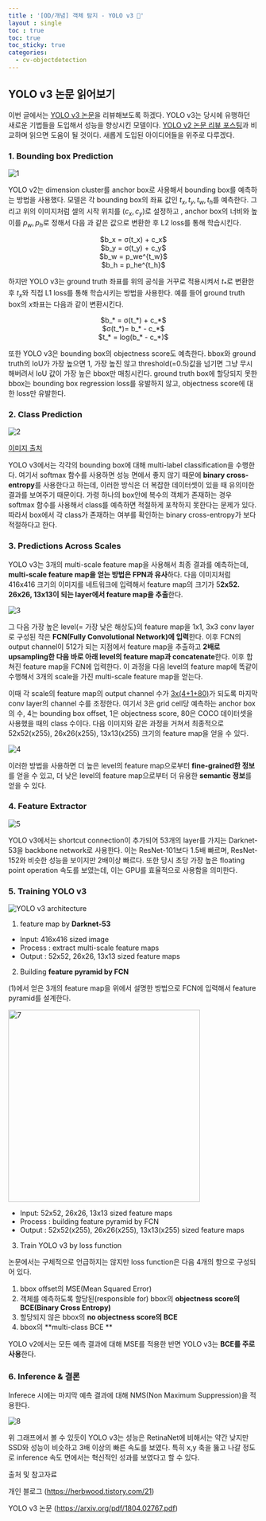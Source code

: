 ```yaml
---
title : '[OD/개념] 객체 탐지 - YOLO v3 🤟'
layout : single
toc : true
toc: true
toc_sticky: true
categories:
  - cv-objectdetection
---
```


## YOLO v3 논문 읽어보기

이번 글에서는 [<U>YOLO v3 논문</U>](https://arxiv.org/pdf/1804.02767.pdf)을 리뷰해보도록 하겠다. YOLO v3는 당시에 유행하던 새로운 기법들을 도입해서 성능을 향상시킨 모델이다. [<U>YOLO v2 논문 리뷰 포스팅</U>](https://hamin-chang.github.io/cv-objectdetection/yolov2/)과 비교하며 읽으면 도움이 될 것이다. 새롭게 도입된 아이디어들을 위주로 다루겠다.

### 1. Bounding box Prediction

![1](https://user-images.githubusercontent.com/77332628/224516888-a5875b2b-d2eb-413f-a9bb-ae4d109e9b38.png)

YOLO v2는 dimension cluster를 anchor box로 사용해서 bounding box를 예측하는 방법을 사용했다. 모델은 각 bounding box의 좌표 값인 $t_x, t_y, t_w, t_h$를 예측한다. 그리고 위의 이미지처럼 셀의 시작 위치를 $(c_x, c_y)$로 설정하고 , anchor box의 너비와 높이를 $p_w, p_h$로 정해서 다음 과 같은 값으로 변환한 후 L2 loss를 통해 학습시킨다.

<center>$b_x = σ(t_x) + c_x$</center>

<center>$b_y = σ(t_y) + c_y$</center>

<center>$b_w = p_we^{t_w}$</center>

<center>$b_h = p_he^{t_h}$</center>

하지만 YOLO v3는 ground truth 좌표를 위의 공식을 거꾸로 적용시켜서 $t_*$로 변환한 후 $t_x$와 직접 L1 loss를 통해 학습시키는 방법을 사용한다. 예를 들어 ground truth box의 $x$좌표는 다음과 같이 변환시킨다.

<center>$b_* = σ(t_*) + c_*$</center>

<center>$σ(t_*)= b_* - c_*$</center>

<center>$t_* = log(b_* - c_*)$</center>


또한 YOLO v3은 bounding box의 objectness score도 예측한다. bbox와 ground truth의 IoU가 가장 높으면 1, 가장 높진 않고 threshold(=0.5)값을 넘기면 그냥 무시해버려서 IoU 값이 가장 높은 bbox만 매칭시킨다. ground truth box에 할당되지 못한 bbox는 bounding box regression loss를 유발하지 않고, objectness score에 대한 loss만 유발한다.

### 2. Class Prediction

![2](https://user-images.githubusercontent.com/77332628/224516890-92a112db-ec8a-4f43-846d-b251fb5c041f.png)

[<U>이미지 출처</U>](https://kr.mathworks.com/help/deeplearning/ug/multilabel-image-classification-using-deep-learning.html)

YOLO v3에서는 각각의 bounding box에 대해 multi-label classification을 수행한다. 여기서 softmax 함수를 사용하면 성능 면에서 좋지 않기 때문에 **binary cross-entropy**를 사용한다고 하는데, 이러한 방식은 더 복잡한 데이터셋이 있을 때 유의미한 결과를 보여주기 때문이다. 가령 하나의 box안에 복수의 객체가 존재하는 경우 softmax 함수를 사용해서 class를 예측하면 적절하게 포착하지 못한다는 문제가 있다. 따라서 box에서 각 class가 존재하는 여부를 확인하는 binary cross-entropy가 보다 적절하다고 한다.



### 3. Predictions Across Scales

YOLO v3는 3개의 multi-scale feature map을 사용해서 최종 결과를 예측하는데, **multi-scale feature map을 얻는 방법은 FPN과 유사**하다. 다음 이미지처럼 416x416 크기의 이미지를 네트워크에 입력해서 feature map의 크기가 5**2x52. 26x26, 13x13이 되는 layer에서 feature map을 추출**한다. 

![3](https://user-images.githubusercontent.com/77332628/224516891-60b7e640-7409-46ee-8275-d43aeac86e92.jpeg)

그 다음 가장 높은 level(= 가장 낮은 해상도)의 feature map을 1x1, 3x3 conv layer로 구성된 작은 **FCN(Fully Convolutional Network)에 입력**한다. 이후 FCN의 output channel이 512가 되는 지점에서 feature map을 추출하고 **2배로 upsampling한 다음 바로 아래 level의 feature map과 concatenate**한다. 이후 합쳐진 feature map을 FCN에 입력한다. 이 과정을 다음 level의 feature map에 똑같이 수행해서 3개의 scale을 가진 multi-scale feature map을 얻는다. 

이때 각 scale의 feature map의 output channel 수가 [3x(4+1+80)](=255)가 되도록 마지막 conv layer의 channel 수를 조정한다. 여기서 3은 grid cell당 예측하는 anchor box의 수, 4는 bounding box offset, 1은 objectness score, 80은 COCO 데이터셋을 사용했을 때의 class 수이다. 다음 이미지와 같은 과정을 거쳐서 최종적으로 52x52(x255), 26x26(x255), 13x13(x255) 크기의 feature map을 얻을 수 있다.

![4](https://user-images.githubusercontent.com/77332628/224516893-e7865cfb-fb69-4289-b29e-e32864e75250.jpeg)

이러한 방법을 사용하면 더 높은 level의 feature map으로부터 **fine-grained한 정보**를 얻을 수 있고, 더 낮은 level의 feature map으로부터 더 유용한 **semantic 정보**를 얻을 수 있다.

### 4. Feature Extractor

![5](https://user-images.githubusercontent.com/77332628/224516894-9e833725-2a51-4295-84e6-aac9ae4e78da.png)

YOLO v3에서는 shortcut connection이 추가되어 53개의 layer를 가지는 Darknet-53을 backbone network로 사용한다. 이는 ResNet-101보다 1.5배 빠르며, ResNet-152와 비슷한 성능을 보이지만 2배이상 빠르다. 또한 당시 초당 가장 높은 floating point operation 속도를 보였는데, 이는 GPU를 효율적으로 사용함을 의미한다.

### 5. Training YOLO v3

![YOLO v3 architecture](https://user-images.githubusercontent.com/77332628/224516895-e37d4555-2d21-440b-889d-6cc6b515b833.png)


1) feature map by **Darknet-53**

* Input: 416x416 sized image
* Process : extract multi-scale feature maps
* Output : 52x52, 26x26, 13x13 sized feature maps

2) Building **feature pyramid by FCN**

(1)에서 얻은 3개의 feature map을 위에서 설명한 방법으로 FCN에 입력해서 feature pyramid를 설계한다. 

<img width="386" alt="7" src="https://user-images.githubusercontent.com/77332628/224516897-3c32369e-31d5-4f78-a400-1ea3a3d30b7d.png">

* Input: 52x52, 26x26, 13x13 sized feature maps
* Process : building feature pyramid by FCN
* Output : 52x52(x255), 26x26(x255), 13x13(x255) sized feature maps

3) Train YOLO v3 by loss function

논문에서는 구체적으로 언급하지는 않지만 loss function은 다음 4개의 항으로 구성되어 있다.

1. bbox offset의 MSE(Mean Squared Error)
2. 객체를 예측하도록 할당된(responsible for) bbox의 **objectness score의 BCE(Binary Cross Entropy)**
3. 할당되지 않은 bbox의 **no objectness score의 BCE**
4. bbox의 **multi-class BCE **

YOLO v2에서는 모든 예측 결과에 대해 MSE를 적용한 반면 YOLO v3는 **BCE를 주로 사용**한다.



### 6. Inference & 결론

Inferece 시에는 마지막 예측 결과에 대해 NMS(Non Maximum Suppression)을 적용한다.

![8](https://user-images.githubusercontent.com/77332628/224516900-9cb6cbdd-ad2e-4475-a99d-e5b305baa27b.png)

위 그래프에서 볼 수 있듯이 YOLO v3는 성능은 RetinaNet에 비해서는 약간 낮지만 SSD와 성능이 비슷하고 3배 이상의 빠른 속도를 보였다. 특히 x,y 축을 뚫고 나갈 정도로 inference 속도 면에서는 혁신적인 성과를 보였다고 할 수 있다.

출처 및 참고자료

개인 블로그 (https://herbwood.tistory.com/21)

YOLO v3 논문 (https://arxiv.org/pdf/1804.02767.pdf)

